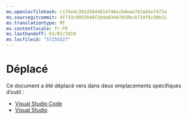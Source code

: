 ```yaml
---
ms.openlocfilehash: c176edc302d38d4614f46ecbdeae782eb5e7473a
ms.sourcegitcommit: 4f733c9053848f26da03d47050bcb734f6c98b31
ms.translationtype: MT
ms.contentlocale: fr-FR
ms.lasthandoff: 03/02/2019
ms.locfileid: "57255527"
---
```

# <a name="moved"></a>Déplacé

Ce document a été déplacé vers dans deux emplacements spécifiques d’outil :

- [Visual Studio Code](https://aka.ms/vsls-docs/vscode)
- [Visual Studio](https://aka.ms/vsls-docs/vs)
